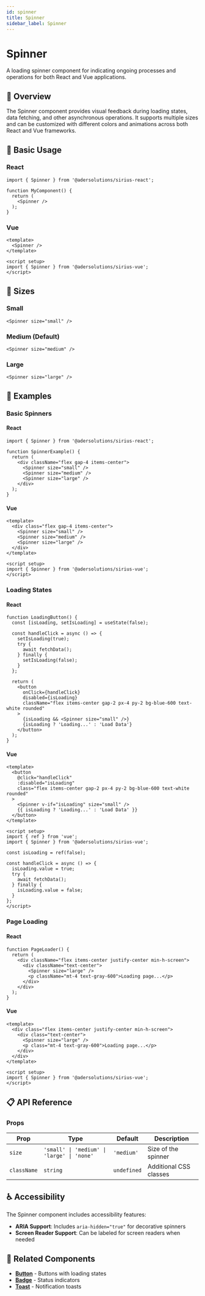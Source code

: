 ```yaml
---
id: spinner
title: Spinner
sidebar_label: Spinner
---
```


# Spinner

A loading spinner component for indicating ongoing processes and operations for both React and Vue applications.

## 📖 Overview

The Spinner component provides visual feedback during loading states, data fetching, and other asynchronous operations. It supports multiple sizes and can be customized with different colors and animations across both React and Vue frameworks.

## 🚀 Basic Usage

### React

```tsx
import { Spinner } from '@adersolutions/sirius-react';

function MyComponent() {
  return (
    <Spinner />
  );
}
```

### Vue

```vue
<template>
  <Spinner />
</template>

<script setup>
import { Spinner } from '@adersolutions/sirius-vue';
</script>
```

## 📏 Sizes

### Small

```tsx
<Spinner size="small" />
```

### Medium (Default)

```tsx
<Spinner size="medium" />
```

### Large

```tsx
<Spinner size="large" />
```

## 🎯 Examples

### Basic Spinners

#### React

```tsx
import { Spinner } from '@adersolutions/sirius-react';

function SpinnerExample() {
  return (
    <div className="flex gap-4 items-center">
      <Spinner size="small" />
      <Spinner size="medium" />
      <Spinner size="large" />
    </div>
  );
}
```

#### Vue

```vue
<template>
  <div class="flex gap-4 items-center">
    <Spinner size="small" />
    <Spinner size="medium" />
    <Spinner size="large" />
  </div>
</template>

<script setup>
import { Spinner } from '@adersolutions/sirius-vue';
</script>
```

### Loading States

#### React

```tsx
function LoadingButton() {
  const [isLoading, setIsLoading] = useState(false);

  const handleClick = async () => {
    setIsLoading(true);
    try {
      await fetchData();
    } finally {
      setIsLoading(false);
    }
  };

  return (
    <button 
      onClick={handleClick}
      disabled={isLoading}
      className="flex items-center gap-2 px-4 py-2 bg-blue-600 text-white rounded"
    >
      {isLoading && <Spinner size="small" />}
      {isLoading ? 'Loading...' : 'Load Data'}
    </button>
  );
}
```

#### Vue

```vue
<template>
  <button 
    @click="handleClick"
    :disabled="isLoading"
    class="flex items-center gap-2 px-4 py-2 bg-blue-600 text-white rounded"
  >
    <Spinner v-if="isLoading" size="small" />
    {{ isLoading ? 'Loading...' : 'Load Data' }}
  </button>
</template>

<script setup>
import { ref } from 'vue';
import { Spinner } from '@adersolutions/sirius-vue';

const isLoading = ref(false);

const handleClick = async () => {
  isLoading.value = true;
  try {
    await fetchData();
  } finally {
    isLoading.value = false;
  }
};
</script>
```

### Page Loading

#### React

```tsx
function PageLoader() {
  return (
    <div className="flex items-center justify-center min-h-screen">
      <div className="text-center">
        <Spinner size="large" />
        <p className="mt-4 text-gray-600">Loading page...</p>
      </div>
    </div>
  );
}
```

#### Vue

```vue
<template>
  <div class="flex items-center justify-center min-h-screen">
    <div class="text-center">
      <Spinner size="large" />
      <p class="mt-4 text-gray-600">Loading page...</p>
    </div>
  </div>
</template>

<script setup>
import { Spinner } from '@adersolutions/sirius-vue';
</script>
```

## 📋 API Reference

### Props

| Prop | Type | Default | Description |
|------|------|---------|-------------|
| `size` | `'small' \| 'medium' \| 'large' \| 'none'` | `'medium'` | Size of the spinner |
| `className` | `string` | `undefined` | Additional CSS classes |

## ♿ Accessibility

The Spinner component includes accessibility features:

- **ARIA Support**: Includes `aria-hidden="true"` for decorative spinners
- **Screen Reader Support**: Can be labeled for screen readers when needed

## 🔗 Related Components

- **[Button](/docs/components/actions/button)** - Buttons with loading states
- **[Badge](/docs/components/feedbacks/badge)** - Status indicators
- **[Toast](/docs/components/feedbacks/toast)** - Notification toasts